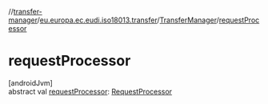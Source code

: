 //[transfer-manager](../../../index.md)/[eu.europa.ec.eudi.iso18013.transfer](../index.md)/[TransferManager](index.md)/[requestProcessor](request-processor.md)

# requestProcessor

[androidJvm]\
abstract val [requestProcessor](request-processor.md): [RequestProcessor](../../eu.europa.ec.eudi.iso18013.transfer.response/-request-processor/index.md)
